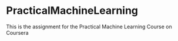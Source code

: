 # PracticalMachineLearning
This is the assignment for the Practical Machine Learning Course on Coursera
